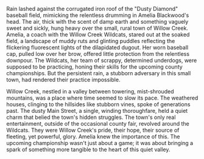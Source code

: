 Rain lashed against the corrugated iron roof of the "Dusty Diamond" baseball field, mimicking the relentless drumming in Amelia Blackwood's head.  The air, thick with the scent of damp earth and something vaguely sweet and sickly, hung heavy over the small, rural town of Willow Creek.  Amelia, a coach with the Willow Creek Wildcats, stared out at the soaked field, a landscape of muddy ruts and glinting puddles reflecting the flickering fluorescent lights of the dilapidated dugout.  Her worn baseball cap, pulled low over her brow, offered little protection from the relentless downpour.  The Wildcats, her team of scrappy, determined underdogs, were supposed to be practicing, honing their skills for the upcoming county championships.  But the persistent rain, a stubborn adversary in this small town, had rendered their practice impossible.

Willow Creek, nestled in a valley between towering, mist-shrouded mountains, was a place where time seemed to slow its pace.  The weathered houses, clinging to the hillsides like stubborn vines, spoke of generations past.  The dusty Main Street, a single, winding thoroughfare, held a quiet charm that belied the town's hidden struggles. The town's only real entertainment, outside of the occasional county fair, revolved around the Wildcats.  They were Willow Creek's pride, their hope, their source of fleeting, yet powerful, glory.  Amelia knew the importance of this.  The upcoming championship wasn't just about a game; it was about bringing a spark of something more tangible to the heart of this quiet valley.
